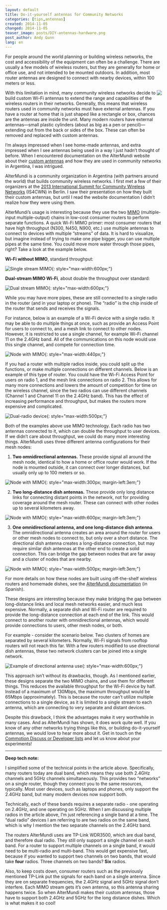 ```yaml
---
layout: default
title: Do-it-yourself antennas for Community Networks
categories: [tips,antennas]
created: 2014-11-05
changed: 2014-11-05
teaser_image: posts/DIY-antennas-hardware.png
post_author: Andy Gunn
lang: en
---
```


For people around the world planning or building wireless networks, the cost and accessibility of the equipment can often be a challenge. There are usually a few models of wireless routers, but they are generally for home or office use, and not intended to be mounted outdoors. In addition, most router antennas are designed to connect with nearby devices, within 100 meters or less.
<!--more-->

<img src="{{site.baseurl}}/files/posts/DIY-antennas-hardware.png" style="max-width:300px; float:right;">

With this limitation in mind, many community wireless networks decide to build custom Wi-Fi  antennas to extend the range and capabilities of the wireless routers in their networks. Generally, this means that wireless routers used in community networks must have external antennas. If you have a router at home that is just shaped like a rectangle or box, chances are the antennas are inside the unit. Many modern routers have external antennas—small plastic cylinders (about as big as a pen or pencil)—extending out from the back or sides of the box. These can often be removed and replaced with custom antennas.

I’m always impressed when I see home-made antennas, and extra impressed when I see antennas being used in a way I just hadn’t thought of before. When I encountered documentation on the AlterMundi website about their [custom antennas](http://docs.altermundi.net/RedesMiniMaxi/MontajeDeUnNodo) and how they are used in community networks in Argentina, I was intrigued.

AlterMundi is a community organization in Argentina (with partners around the world) that builds community wireless networks. I first met a few of their organizers at the [2013 International Summit for Community Wireless Networks](http://2013.wirelesssummit.org/) (IS4CWN) in Berlin. I saw their presentation on how they built their custom antennas, but until I read the website documentation I didn’t realize how they were using them.

AlterMundi’s usage is interesting because they use the two [MIMO](https://en.wikipedia.org/wiki/MIMO) (multiple-input multiple-output) chains in low-cost consumer routers to perform separate functions. A quick Wi-Fi MIMO primer: most consumer routers that have high throughput (N300, N450, N900, etc.) use multiple antennas to connect to devices with multiple “streams” of data. It is hard to visualize, but imagine instead of trying to make one pipe bigger, you can use multiple pipes at the same time. You could move more water through those pipes, right? Take a look at the example below.

**Wi-Fi without MIMO**, standard throughput:

![Single stream MIMO]({{site.baseurl}}/files/posts/DIY-antennas-MIMO-single-stream.png){: style="max-width:600px;"}

**Dual-stream MIMO Wi-Fi**, about double the throughput over standard:

![Dual stream MIMO]({{site.baseurl}}/files/posts/DIY-antennas-MIMO-dual-stream.png){: style="max-width:600px;"}

While you may have more pipes, these are still connected to a single radio in the router (and in your laptop or phone). The “radio” is the chip inside of the router that sends and receives the signals.

For instance, below is an example of a Wi-Fi device with a single radio. It may be able to do multiple things at once, such as provide an Access Point for users to connect to, and a mesh link to connect to other nodes. However, it is restricted to use a single channel, for example Wi-Fi channel 11 on the 2.4GHz band. All of the communications on this node would use this single channel, and compete for connection time.

![Node with MIMO]({{site.baseurl}}/files/posts/DIY-antennas-single-radio-MIMO.png){: style="max-width:440px;"}

If you had a router with multiple radios inside, you could split up the functions, or make multiple connections on different channels. Below is an example of this type of router. You could have the Wi-Fi Access Point for users on radio 1, and the mesh link connections on radio 2. This allows for many more connections and lowers the amount of competition for time on the wireless channel, since the two radios can use different channels (Channel 1 and Channel 11 on the 2.4GHz band). This has the effect of increasing performance and throughput, but makes the routers more expensive and complicated.

![Dual-radio device]({{site.baseurl}}/files/posts/DIY-antennas-dual-radio-MIMO.png){: style="max-width:500px;"}

Both of the examples above use MIMO technology. Each radio has two antennas connected to it, which can double the throughput to user devices. If we didn’t care about throughput, we could do many more interesting things. AlterMundi uses three different antenna configurations for their mesh nodes:

1. **Two omnidirectional antennas.** These provide signal all around the mesh node, identical to how a home or office router would work. If the node is mounted outside, it can connect over longer distances, but usually only up to 100 meters or so.

![Node with MIMO]({{site.baseurl}}/files/posts/DIY-antennas-node-with-MIMO.png){: style="max-width:300px; margin-left:3em;"}

2. **Two long-distance dish antennas.** These provide only long distance links for connecting distant points in the network, not for providing coverage around the mesh router. These can connect with other nodes up to several kilometers away.

![Node with MIMO]({site.baseurl}}/files/posts/DIY-antennas-node-dual-directional.png){: style="max-width:600px; margin-left:3em;"}

3. **One omnidirectional antenna, and one long-distance dish antenna**. The omnidirectional antenna creates an area around the router for users or other mesh nodes to connect to, but only over a short distance. The directional dish antenna creates a long-distance connection, but may require similar dish antennas at the other end to create a solid connection. This can bridge the gap between nodes that are far away and a cluster of nodes that are nearby.

![Node with MIMO]({{site.baseurl}}/files/posts/DIY-antennas-node-omni-and-directional.png){: style="max-width:500px; margin-left:3em;"}

For more details on how these nodes are built using off-the-shelf wireless routers and homemade dishes, see the [AlterMundi documentation](http://docs.altermundi.net/RedesMiniMaxi/MontajeDeUnNodo) (in Spanish).

These designs are interesting because they make bridging the gap between long-distance links and local mesh networks easier, and much less expensive. Normally, a separate dish and Wi-Fi router are required to provide the long-distance connection at each end of the link. This would connect to another router with omnidirectional antennas, which would provide connections to users, other mesh nodes, or both.

For example - consider the scenario below. Two clusters of homes are separated by several kilometers. Normally, Wi-Fi signals from rooftop routers will not reach this far. With a few routers modified to use directional dish antennas, these two network clusters can be joined into a single network.

![Example of directional antenna use]({{site.baseurl}}/files/posts/DIY-antennas-directional-use.png){: style="max-width:600px;"}

This approach isn’t without its drawbacks, though. As I mentioned earlier, these designs separate the two MIMO chains, and use them for different things. This reduces the available throughput for the Wi-Fi device by half. Instead of a maximum of 130Mbps, the maximum throughput would be 65Mbps (approximately). This is because the router can’t utilize multiple connections to a single device, as it is limited to a single stream to each antenna, which are connecting to very separate and distant devices.

Despite this drawback, I think the advantages make it very worthwhile in many cases. And as AlterMundi has shown, it does work quite well. If you know of any other networks trying things like this, or building do-it-yourself antennas, we would love to hear more about it. Get in touch on the [Commotion Discuss or Developer lists](https://commotionwireless.net/docs/get-involved/) and let us know about your experiments!

---

**Deep tech note:**

I simplified some of the technical points in the article above. Specifically, many routers today are dual band, which means they use both 2.4GHz channels and 5GHz channels simultaneously. This provides two “networks” on a single router, though they connect you to the same resources, typically. Most user devices, such as laptops and phones, only support the 2.4GHz band, but many modern devices now support both.

Technically, each of these bands requires a separate radio - one operating on 2.4GHz, and one operating on 5GHz. When I am discussing multiple radios in the article above, I’m just referencing a single band at a time. The “dual radio” devices I am referring to are two radios on the same band, which is why I mention the two separate channels on the 2.4GHz band.

The routers AlterMundi uses are TP-Link WDR3500, which are dual band, and therefore dual radio. They still only support a single channel on each band. For a router to support multiple channels on a single band, it would need to be multi-radio and multi-band. This would get expensive fast, because if you wanted to support two channels on two bands, that would take **four** radios. Three channels on two bands? **Six** radios.

Also, to keep costs down, consumer routers such as the previously mentioned TP-Link put the signals for each band on a single antenna. Since they are on separate frequencies, the 2.4GHz signal and 5GHz signal don’t interfere. Each MIMO stream gets it’s own antenna, so this antenna sharing happens twice. So when AlterMundi makes their custom antennas, those have to support both 2.4GHz and 5GHz for the long distance dishes. Which is what makes it so cool!

